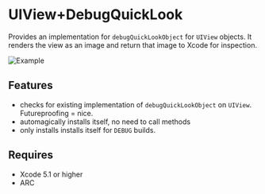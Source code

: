 # UIView+DebugQuickLook

Provides an implementation for `debugQuickLookObject` for `UIView` objects.
It renders the view as an image and return that image to Xcode for inspection.

![Example](http://cl.ly/image/0n12410C260c/Image%202014-03-14%20at%2010.29.49%20pm.png)

## Features

* checks for existing implementation of `debugQuickLookObject` on `UIView`. Futureproofing = nice.
* automagically installs itself, no need to call methods
* only installs installs itself for `DEBUG` builds.

## Requires

* Xcode 5.1 or higher
* ARC
